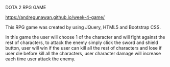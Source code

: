 DOTA 2 RPG GAME

https://andregunawan.github.io/week-4-game/

This RPG game was created by using JQuery, HTML5 and Bootstrap CSS.

In this game the user will choose 1 of the character and will fight against the rest of characters,
to attack the enemy simply click the sword and shield button,
user will win if the user can kill all the rest of characters and lose if user die before kill all the characters,
user character damage will increase each time user attack the enemy.
